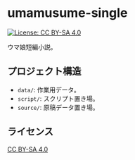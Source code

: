 # umamusume-single

[![License: CC BY-SA 4.0](https://img.shields.io/badge/License-CC_BY--SA_4.0-lightgrey.svg)](https://creativecommons.org/licenses/by-sa/4.0/)

ウマ娘短編小説。

## プロジェクト構造

- `data/`: 作業用データ。
- `script/`: スクリプト置き場。
- `source/`: 原稿データ置き場。

## ライセンス

[CC BY-SA 4.0](./LICENSE)
